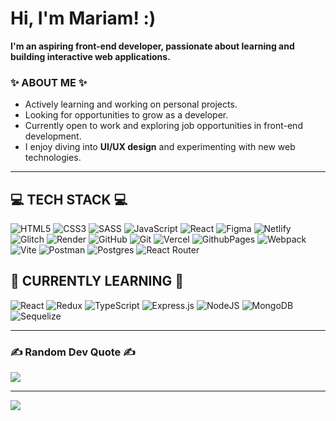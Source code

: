 # Hi, I'm Mariam! :)

**I'm an aspiring front-end developer, passionate about learning and building interactive web applications.**

### ✨ ABOUT ME ✨
- Actively learning and working on personal projects.
- Looking for opportunities to grow as a developer.
- Currently open to work and exploring job opportunities in front-end development.
- I enjoy diving into **UI/UX design** and experimenting with new web technologies.

---

## 💻 TECH STACK 💻
![HTML5](https://img.shields.io/badge/html5-%23E34F26.svg?style=flat&logo=html5&logoColor=white) 
![CSS3](https://img.shields.io/badge/css3-%231572B6.svg?style=flat&logo=css3&logoColor=white) 
![SASS](https://img.shields.io/badge/SASS-hotpink.svg?style=flat&logo=SASS&logoColor=white) 
![JavaScript](https://img.shields.io/badge/javascript-%23323330.svg?style=flat&logo=javascript&logoColor=%23F7DF1E) 
![React](https://img.shields.io/badge/react-%2320232a.svg?style=flat&logo=react&logoColor=%2361DAFB) 
![Figma](https://img.shields.io/badge/figma-%23F24E1E.svg?style=flat&logo=figma&logoColor=white) 
![Netlify](https://img.shields.io/badge/netlify-%23000000.svg?style=flat&logo=netlify&logoColor=#00C7B7) 
![Glitch](https://img.shields.io/badge/glitch-%233333FF.svg?style=flat&logo=glitch&logoColor=white) 
![Render](https://img.shields.io/badge/Render-%46E3B7.svg?style=flat&logo=render&logoColor=white) 
![GitHub](https://img.shields.io/badge/github-%23121011.svg?style=flat&logo=github&logoColor=white)
![Git](https://img.shields.io/badge/git-%23F05033.svg?style=flat&logo=git&logoColor=white) 
![Vercel](https://img.shields.io/badge/vercel-%23000000.svg?style=flat&logo=vercel&logoColor=white) 
![GithubPages](https://img.shields.io/badge/github%20pages-121013?style=flat&logo=github&logoColor=white) 
![Webpack](https://img.shields.io/badge/webpack-%238DD6F9.svg?style=flat&logo=webpack&logoColor=black) 
![Vite](https://img.shields.io/badge/vite-%23646CFF.svg?style=flat&logo=vite&logoColor=white) 
![Postman](https://img.shields.io/badge/Postman-FF6C37?style=flat&logo=postman&logoColor=white) 
![Postgres](https://img.shields.io/badge/postgres-%23316192.svg?style=flat&logo=postgresql&logoColor=white) 
![React Router](https://img.shields.io/badge/React_Router-CA4245?style=flat&logo=react-router&logoColor=white) 


## 🎯 CURRENTLY LEARNING 🎯
![React](https://img.shields.io/badge/react-%2320232a.svg?style=flat&logo=react&logoColor=%2361DAFB) 
![Redux](https://img.shields.io/badge/redux-%23593d88.svg?style=flat&logo=redux&logoColor=white) 
![TypeScript](https://img.shields.io/badge/typescript-%23007ACC.svg?style=flat&logo=typescript&logoColor=white) 
![Express.js](https://img.shields.io/badge/express.js-%23404d59.svg?style=flat&logo=express&logoColor=%2361DAFB) 
![NodeJS](https://img.shields.io/badge/node.js-6DA55F?style=flat&logo=node.js&logoColor=white) 
![MongoDB](https://img.shields.io/badge/MongoDB-%234ea94b.svg?style=flat&logo=mongodb&logoColor=white) 
![Sequelize](https://img.shields.io/badge/Sequelize-52B0E7?style=flat&logo=Sequelize&logoColor=white) 

---

### ✍️ Random Dev Quote ✍️
![](https://quotes-github-readme.vercel.app/api?type=horizontal&theme=tokyonight)


---
[![](https://visitcount.itsvg.in/api?id=@mar-bdv&icon=10&color=1)](https://visitcount.itsvg.in)

<!-- Proudly created with GPRM ( https://gprm.itsvg.in ) -->

